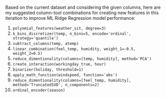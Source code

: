  Based on the current dataset and considering the given columns, here are my suggested column-tool combinations for creating new features in this iteration to improve ML Ridge Regression model performance:

1. `polyomial_features(weather_sit, degree=3)`
2. `k_bins_discretizer(temp, n_bins=5, encode='ordinal', strategy='quantile')`
3. `subtract_columns(temp, atemp)`
4. `linear_combination(feel_temp, humidity, weight_1=-0.5, weight_2=0.5)`
5. `reduce_dimentionality(columns=[temp, humidity], method='PCA')`
6. `create_interaction(workingday_true, hour)`
7. `binarizer(holiday, threshold=1)`
8. `apply_math_function(windspeed, function='abs')`
9. `reduce_dimentionality(columns=[feel_temp, humidity], method='TruncatedSVD', n_components=2)`
10. `ordinal_encoder(season)`